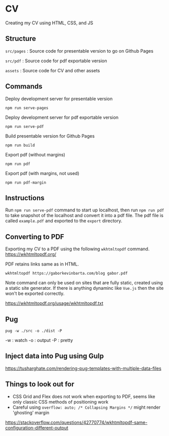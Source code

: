 # CV

Creating my CV using HTML, CSS, and JS


## Structure

`src/pages` : Source code for presentable version to go on Github Pages

`src/pdf` : Source code for pdf exportable version

`assets` : Source code for CV and other assets

## Commands

Deploy development server for presentable version
```
npm run serve-pages
```
Deploy development server for pdf exportable version
```
npm run serve-pdf
```
Build presentable version for Github Pages
```
npm run build
```
Export pdf (without margins)
```
npm run pdf
```
Export pdf (with margins, not used)
```
npm run pdf-margin
```

## Instructions

Run `npm run serve-pdf` command to start up localhost, then run `npm run pdf` to take snapshot of the localhost and convert it into a pdf file. The pdf file is called `example.pdf` and exported to the `export` directory.

## Converting to PDF

Exporting my CV to a PDF using the following `wkhtmltopdf` command.
https://wkhtmltopdf.org/

PDF retains links same as in HTML.

```
wkhtmltopdf https://gaborkevinbarta.com/blog gabor.pdf
```

Note command can only be used on sites that are fully static, created using a static site generator. If there is anything dynaminc like `Vue.js` then the site won't be exported correctly.

https://wkhtmltopdf.org/usage/wkhtmltopdf.txt

## Pug

```
pug -w ./src -o ./dist -P             
```
-w : watch
-o : output
-P : pretty

## Inject data into Pug using Gulp

https://tusharghate.com/rendering-pug-templates-with-multiple-data-files

## Things to look out for

- CSS Grid and Flex does not work when exporting to PDF, seems like only classic CSS methods of positioning work
- Careful using `overflow: auto; /* Collapsing Margins */` might render 'ghosting' margin

https://stackoverflow.com/questions/42770774/wkhtmltopdf-same-configuration-different-output
